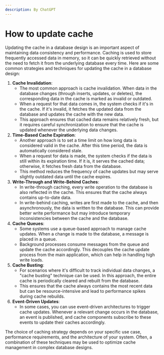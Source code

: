 ```yaml
---
description: By ChatGPT
---
```


# How to update cache

Updating the cache in a database design is an important aspect of maintaining data consistency and performance. Caching is used to store frequently accessed data in memory, so it can be quickly retrieved without the need to fetch it from the underlying database every time. Here are some common strategies and techniques for updating the cache in a database design:

1. **Cache Invalidation**:
   * The most common approach is cache invalidation. When data in the database changes (through inserts, updates, or deletes), the corresponding data in the cache is marked as invalid or outdated.
   * When a request for that data comes in, the system checks if it's in the cache. If it's invalid, it fetches the updated data from the database and updates the cache with the new data.
   * This approach ensures that cached data remains relatively fresh, but it requires careful synchronization to ensure that the cache is updated whenever the underlying data changes.
2. **Time-Based Cache Expiration**:
   * Another approach is to set a time limit on how long data is considered valid in the cache. After this time period, the data is automatically considered stale.
   * When a request for data is made, the system checks if the data is still within its expiration time. If it is, it serves the cached data; otherwise, it fetches fresh data from the database.
   * This method reduces the frequency of cache updates but may serve slightly outdated data until the cache expires.
3. **Write-Through and Write-Behind Caches**:
   * In write-through caching, every write operation to the database is also reflected in the cache. This ensures that the cache always contains up-to-date data.
   * In write-behind caching, writes are first made to the cache, and then asynchronously, the data is written to the database. This can provide better write performance but may introduce temporary inconsistencies between the cache and the database.
4. **Cache Queues**:
   * Some systems use a queue-based approach to manage cache updates. When a change is made to the database, a message is placed in a queue.
   * Background processes consume messages from the queue and update the cache accordingly. This decouples the cache update process from the main application, which can help in handling high write loads.
5. **Cache Busting**:
   * For scenarios where it's difficult to track individual data changes, a "cache busting" technique can be used. In this approach, the entire cache is periodically cleared and rebuilt from the database.
   * This ensures that the cache always contains the most recent data but can be resource-intensive and lead to performance spikes during cache rebuilds.
6. **Event-Driven Updates**:
   * In some cases, you can use event-driven architectures to trigger cache updates. Whenever a relevant change occurs in the database, an event is published, and cache components subscribe to these events to update their caches accordingly.

The choice of caching strategy depends on your specific use case, performance requirements, and the architecture of your system. Often, a combination of these techniques may be used to optimize cache management in complex database designs.

